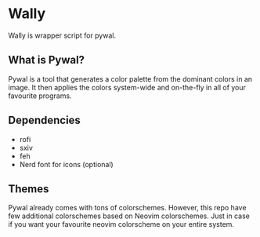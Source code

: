 # Wally

Wally is wrapper script for pywal.

## What is Pywal?

Pywal is a tool that generates a color palette from the dominant colors in an
image. It then applies the colors system-wide and on-the-fly in all of your
favourite programs.

## Dependencies

- rofi
- sxiv
- feh
- Nerd font for icons (optional)

## Themes

Pywal already comes with tons of colorschemes. However, this repo have few
additional colorschemes based on Neovim colorschemes. Just in case if you want
your favourite neovim colorscheme on your entire system.

